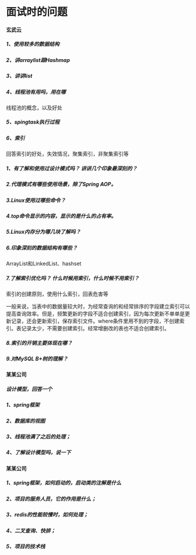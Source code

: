 # 面试时的问题

#### 玄武云

##### 1、使用较多的数据结构

##### 2、讲arraylist跟Hashmap

##### 3、讲讲list

##### 4、线程池有用吗，用在哪

线程池的概念，以及好处

##### 5、spingtask执行过程

##### 6、索引

回答索引的好处，失效情况，聚集索引，非聚集索引等



##### 1、有了解和使用过设计模式吗？ 讲讲几个印象最深刻的？   

##### 2.代理模式有哪些使用场景，除了Spring AOP。

##### 3.Linux使用过哪些命令？  

##### 4.top命令显示的内容，显示的是什么的占有率。  

##### 5.Linux内存分为哪几块了解吗？  

##### 6.印象深刻的数据结构有哪些？  

ArrayList和LinkedList、hashset

##### 7.了解索引优化吗？ 什么时候用索引，什么时候不用索引？  

索引的创建原则，使用什么索引，回表危害等

一般来说，当表中的数据量较大时，为经常查询的和经常排序的字段建立索引可以提高查询效率。但是，频繁更新的字段不适合创建索引，因为每次更新不单单是更新记录，还会更新索引，保存索引文件。where条件里用不到的字段，不创建索引。表记录太少，不需要创建索引。经常增删改的表也不适合创建索引。

##### 8.索引的开销主要体现在哪？  

##### 9.对MySQL  B+树的理解？



#### 某某公司

##### 设计模型，回答一个

##### 1、spring框架

##### 2、数据库的视图

##### 3、线程池满了之后的处理；

##### 4、了解设计模型吗，说一下

#### 某某公司

##### 1、spring框架，如何启动的，启动类的注解是什么

##### 2、项目的服务人员，它的作用是什么；

##### 3、redis的性能较慢时，如何处理；

##### 4、二叉查询、快排；

##### 5、项目的技术栈